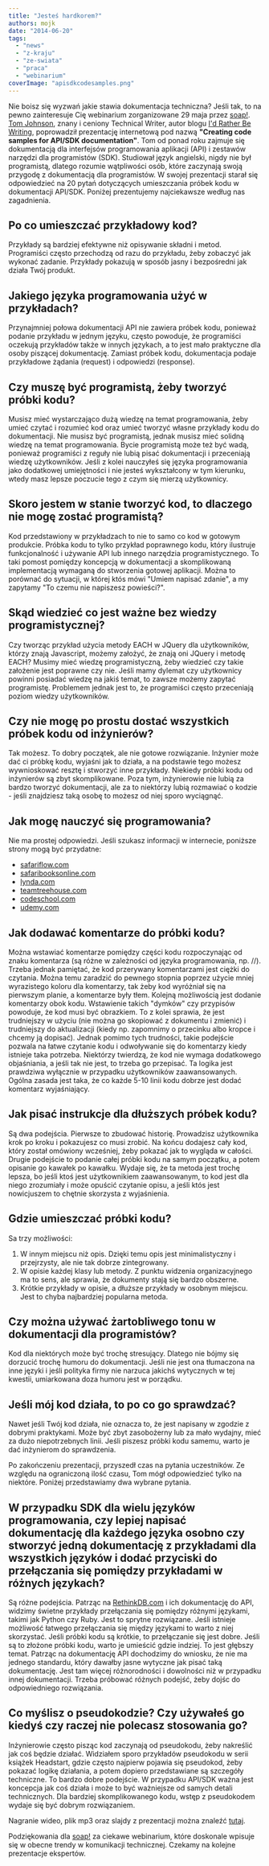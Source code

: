 ```yaml
---
title: "Jesteś hardkorem?"
authors: mojk
date: "2014-06-20"
tags:
  - "news"
  - "z-kraju"
  - "ze-swiata"
  - "praca"
  - "webinarium"
coverImage: "apisdkcodesamples.png"
---
```


Nie boisz się wyzwań jakie stawia dokumentacja techniczna? Jeśli tak, to na
pewno zainteresuje Cię webinarium zorganizowane 29 maja przez
[soap!](http://www.soapconf.com).
[Tom Johnson](http://idratherbewriting.com/author/tomjohnson1492/), znany i
ceniony Technical Writer, autor blogu
[I'd Rather Be Writing](http://idratherbewriting.com/), poprowadził prezentację
internetową pod nazwą **"Creating code samples for API/SDK documentation"**. Tom
od ponad roku zajmuje się dokumentacją dla interfejsów programowania aplikacji
(API) i zestawów narzędzi dla programistów (SDK). Studiował język angielski,
nigdy nie był programistą, dlatego rozumie wątpliwości osób, które zaczynają
swoją przygodę z dokumentacją dla programistów. W swojej prezentacji starał się
odpowiedzieć na 20 pytań dotyczących umieszczania próbek kodu w dokumentacji
API/SDK. Poniżej prezentujemy najciekawsze według nas zagadnienia.

<!--truncate-->

## Po co umieszczać przykładowy kod?

Przykłady są bardziej efektywne niż opisywanie składni i metod. Programiści
często przechodzą od razu do przykładu, żeby zobaczyć jak wykonać zadanie.
Przykłady pokazują w sposób jasny i bezpośredni jak działa Twój produkt.

## Jakiego języka programowania użyć w przykładach?

Przynajmniej połowa dokumentacji API nie zawiera próbek kodu, ponieważ podanie
przykładu w jednym języku, często powoduje, że programiści oczekują przykładów
także w innych językach, a to jest mało praktyczne dla osoby piszącej
dokumentację. Zamiast próbek kodu, dokumentacja podaje przykładowe żądania
(request) i odpowiedzi (response).

## Czy muszę być programistą, żeby tworzyć próbki kodu?

Musisz mieć wystarczająco dużą wiedzę na temat programowania, żeby umieć czytać
i rozumieć kod oraz umieć tworzyć własne przykłady kodu do dokumentacji. Nie
musisz być programistą, jednak musisz mieć solidną wiedzę na temat
programowania. Bycie programistą może też być wadą, ponieważ programiści z
reguły nie lubią pisać dokumentacji i przeceniają wiedzę użytkowników. Jeśli z
kolei nauczyłeś się języka programowania jako dodatkowej umiejętności i nie
jesteś wykształcony w tym kierunku, wtedy masz lepsze poczucie tego z czym się
mierzą użytkownicy.

## Skoro jestem w stanie tworzyć kod, to dlaczego nie mogę zostać programistą?

Kod przedstawiony w przykładzach to nie to samo co kod w gotowym produkcie.
Próbka kodu to tylko przykład poprawnego kodu, który ilustruje funkcjonalność i
używanie API lub innego narzędzia programistycznego. To taki pomost pomiędzy
koncepcją w dokumentacji a skomplikowaną implementacją wymaganą do stworzenia
gotowej aplikacji. Można to porównać do sytuacji, w której któs mówi "Umiem
napisać zdanie", a my zapytamy "To czemu nie napiszesz powieści?".

## Skąd wiedzieć co jest ważne bez wiedzy programistycznej?

Czy tworząc przykład użycia metody EACH w JQuery dla użytkowników, którzy znają
Javascript, możemy założyć, że znają oni JQuery i metodę EACH? Musimy mieć
wiedzę programistyczną, żeby wiedzieć czy takie założenie jest poprawne czy nie.
Jeśli mamy dylemat czy użytkownicy powinni posiadać wiedzę na jakiś temat, to
zawsze możemy zapytać programistę. Problemem jednak jest to, że programiści
często przeceniają poziom wiedzy użytkowników.

## Czy nie mogę po prostu dostać wszystkich próbek kodu od inżynierów?

Tak możesz. To dobry początek, ale nie gotowe rozwiązanie. Inżynier może dać ci
próbkę kodu, wyjaśni jak to działa, a na podstawie tego możesz wywnioskować
resztę i stworzyć inne przykłady. Niekiedy próbki kodu od inżynierów są zbyt
skomplikowane. Poza tym, inżynierowie nie lubią za bardzo tworzyć dokumentacji,
ale za to niektórzy lubią rozmawiać o kodzie - jeśli znajdziesz taką osobę to
możesz od niej sporo wyciągnąć.

## Jak mogę nauczyć się programowania?

Nie ma prostej odpowiedzi. Jeśli szukasz informacji w internecie, poniższe
strony mogą być przydatne:

- [safariflow.com](http://www.safariflow.com)
- [safaribooksonline.com](http://www.safaribooksonline.com)
- [lynda.com](http://www.lynda.com)
- [teamtreehouse.com](http://www.teamtreehouse.com)
- [codeschool.com](http://www.codeschool.com)
- [udemy.com](http://www.udemy.com)

## Jak dodawać komentarze do próbki kodu?

Można wstawiać komentarze pomiędzy części kodu rozpoczynając od znaku komentarza
(są różne w zależności od języka programowania, np. //). Trzeba jednak pamiętać,
że kod przerywany komentarzami jest ciężki do czytania. Można temu zaradzić do
pewnego stopnia poprzez użycie mniej wyrazistego koloru dla komentarzy, tak żeby
kod wyróżniał się na pierwszym planie, a komentarze były tłem. Kolejną
możliwością jest dodanie komentarzy obok kodu. Wstawienie takich "dymków" czy
przypisów powoduje, że kod musi być obrazkiem. To z kolei sprawia, że jest
trudniejszy w użyciu (nie można go skopiować z dokumentu i zmienić) i
trudniejszy do aktualizacji (kiedy np. zapomnimy o przecinku albo kropce i
chcemy ją dopisać). Jednak pomimo tych trudności, takie podejście pozwala na
łatwe czytanie kodu i odwoływanie się do komentarzy kiedy istnieje taka
potrzeba. Niektórzy twierdzą, że kod nie wymaga dodatkowego objaśniania, a jeśli
tak nie jest, to trzeba go przepisać. Ta logika jest prawdziwa wyłącznie w
przypadku użytkowników zaawansowanych. Ogólna zasada jest taka, że co każde 5-10
linii kodu dobrze jest dodać komentarz wyjaśniający.

## Jak pisać instrukcje dla dłuższych próbek kodu?

Są dwa podejścia. Pierwsze to zbudować historię. Prowadzisz użytkownika krok po
kroku i pokazujesz co musi zrobić. Na końcu dodajesz cały kod, który został
omówiony wcześniej, żeby pokazać jak to wygląda w całości. Drugie podejście to
podanie całej próbki kodu na samym początku, a potem opisanie go kawałek po
kawałku. Wydaje się, że ta metoda jest trochę lepsza, bo jeśli ktoś jest
użytkownikiem zaawansowanym, to kod jest dla niego zrozumiały i może opuścić
czytanie opisu, a jeśli któs jest nowicjuszem to chętnie skorzysta z
wyjaśnienia.

## Gdzie umieszczać próbki kodu?

Sa trzy możliwości:

1. W innym miejscu niż opis. Dzięki temu opis jest minimalistyczny i
   przejrzysty, ale nie tak dobrze zintegrowany.
2. W opisie każdej klasy lub metody. Z punktu widzenia organizacyjnego ma to
   sens, ale sprawia, że dokumenty stają się bardzo obszerne.
3. Krótkie przykłady w opisie, a dłuższe przykłady w osobnym miejscu. Jest to
   chyba najbardziej popularna metoda.

## Czy można używać żartobliwego tonu w dokumentacji dla programistów?

Kod dla niektórych może być trochę stresujący. Dlatego nie bójmy się dorzucić
trochę humoru do dokumentacji. Jeśli nie jest ona tłumaczona na inne języki i
jeśli polityka firmy nie narzuca jakichś wytycznych w tej kwestii, umiarkowana
doza humoru jest w porządku.

## Jeśli mój kod działa, to po co go sprawdzać?

Nawet jeśli Twój kod działa, nie oznacza to, że jest napisany w zgodzie z
dobrymi praktykami. Może być zbyt zasobożerny lub za mało wydajny, mieć za dużo
niepotrzebnych linii. Jeśli piszesz próbki kodu samemu, warto je dać inżynierom
do sprawdzenia.

Po zakończeniu prezentacji, przyszedł czas na pytania uczestników. Ze względu na
ograniczoną ilość czasu, Tom mógł odpowiedzieć tylko na niektóre. Poniżej
przedstawiamy dwa wybrane pytania.

## W przypadku SDK dla wielu języków programowania, czy lepiej napisać dokumentację dla każdego języka osobno czy stworzyć jedną dokumentację z przykładami dla wszystkich języków i dodać przyciski do przełączania się pomiędzy przykładami w różnych językach?

Są różne podejścia. Patrząc na [RethinkDB.com](http://rethinkdb.com) i ich
dokumentację do API, widzimy świetne przykłady przełączania się pomiędzy różnymi
językami, takimi jak Python czy Ruby. Jest to sprytne rozwiązane. Jeśli istnieje
możliwość łatwego przełączania się między językami to warto z niej skorzystać.
Jeśli próbki kodu są krótkie, to przełączanie się jest dobre. Jeśli są to
złożone próbki kodu, warto je umieścić gdzie indziej. To jest głębszy temat.
Patrząc na dokumentację API dochodzimy do wniosku, że nie ma jednego standardu,
który dawałby jasne wytyczne jak pisać taką dokumentację. Jest tam więcej
różnorodności i dowolności niż w przypadku innej dokumentacji. Trzeba próbować
różnych podejść, żeby dojśc do odpowiedniego rozwiązania.

## Co myślisz o pseudokodzie? Czy używałeś go kiedyś czy raczej nie polecasz stosowania go?

Inżynierowie często pisząc kod zaczynają od pseudokodu, żeby nakreślić jak coś
będzie działać. Widziałem sporo przykładów pseudokodu w serii książek Headstart,
gdzie często najpierw pojawia się pseudokod, żeby pokazać logikę działania, a
potem dopiero przedstawiane są szczegóły techniczne. To bardzo dobre podejście.
W przypadku API/SDK ważna jest koncepcja jak coś działa i może to być ważniejsze
od samych detali technicznych. Dla bardziej skomplikowanego kodu, wstęp z
pseudokodem wydaje się być dobrym rozwiązaniem.

Nagranie wideo, plik mp3 oraz slajdy z prezentacji można znaleźć
[tutaj](http://idratherbewriting.com/2014/05/30/creating-code-samples-webinar-recording-slides-and-audio/).

Podziękowania dla [soap!](http://www.soapconf.com) za ciekawe webinarium, które
doskonale wpisuje się w obecne trendy w komunikacji technicznej. Czekamy na
kolejne prezentacje ekspertów.
